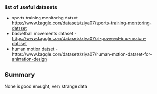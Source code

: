### list of useful datasets
- sports training monitoring datset https://www.kaggle.com/datasets/ziya07/sports-training-monitoring-dataset
- basketball movements dataset - https://www.kaggle.com/datasets/ziya07/ai-powered-imu-motion-dataset
- human motion datset - https://www.kaggle.com/datasets/ziya07/human-motion-dataset-for-animation-design

## Summary
None is good enought, very strange data